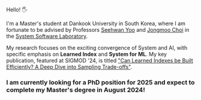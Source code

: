Hello! 🖐

I'm a Master's student at Dankook University in South Korea, where I am fortunate to be advised by Professors [Seehwan Yoo](https://sites.google.com/site/dkumobileos/members/seehwanyoo) and [Jongmoo Choi](http://embedded.dankook.ac.kr/~choijm/) in the [System Software Laboratory](https://sslab.dankook.ac.kr/).

My research focuses on the exciting convergence of System and AI, with specific emphasis on **Learned Index** and **System for ML**. My key publication, featured at SIGMOD '24, is titled ["Can Learned Indexes be Built Efficiently? A Deep Dive into Sampling Trade-offs"](https://2024.sigmod.org/program_sigmod.shtml).

### I am currently looking for a PhD position for 2025 and expect to complete my Master's degree in August 2024!
